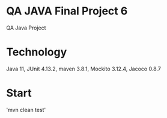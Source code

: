 # QA JAVA Final Project 6 
QA Java Project

# Technology
Java 11, JUnit 4.13.2, maven 3.8.1, Mockito 3.12.4, Jacoco 0.8.7
# Start
'mvn clean test'
